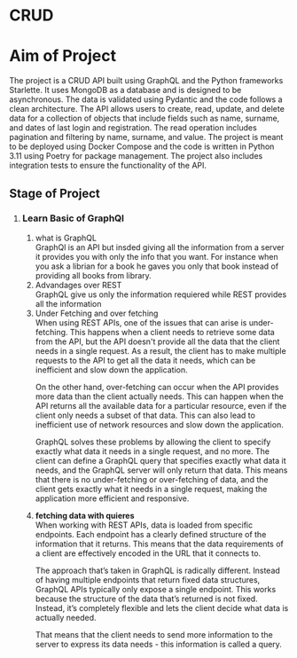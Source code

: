 # CRUD

<h1>Aim of Project</h1>
The project is a CRUD API built using GraphQL and the Python frameworks Starlette. It uses MongoDB as a database and is designed to be asynchronous. The data is validated using Pydantic and the code follows a clean architecture. The API allows users to create, read, update, and delete data for a collection of objects that include fields such as name, surname, and dates of last login and registration. The read operation includes pagination and filtering by name, surname, and value. The project is meant to be deployed using Docker Compose and the code is written in Python 3.11 using Poetry for package management. The project also includes integration tests to ensure the functionality of the API.

<h2> Stage of Project </h2>
<ol>
  <li>
    <h3>Learn Basic of GraphQl</h3>
    <ol>
      <li>what is GraphQL</li>
      GraphQl is an API but insded giving all the information from a server it provides you with only the info that you want. For instance when you ask a librian for a book he gaves you only that book instead of providing all books from library.
      <li>Advandages over REST</li>
      GraphQL give us only the information requiered while REST provides all the information
      <li>Under Fetching and over fetching</li>
      When using REST APIs, one of the issues that can arise is under-fetching. This happens when a client needs to retrieve some data from the API, but the API doesn't provide all the data that the client needs in a single request. As a result, the client has to make multiple requests to the API to get all the data it needs, which can be inefficient and slow down the application.

On the other hand, over-fetching can occur when the API provides more data than the client actually needs. This can happen when the API returns all the available data for a particular resource, even if the client only needs a subset of that data. This can also lead to inefficient use of network resources and slow down the application.

GraphQL solves these problems by allowing the client to specify exactly what data it needs in a single request, and no more. The client can define a GraphQL query that specifies exactly what data it needs, and the GraphQL server will only return that data. This means that there is no under-fetching or over-fetching of data, and the client gets exactly what it needs in a single request, making the application more efficient and responsive.
      <li><b>fetching data with quieres</b></li>
      When working with REST APIs, data is loaded from specific endpoints. Each endpoint has a clearly defined structure of the information that it returns. This means that the data requirements of a client are effectively encoded in the URL that it connects to.

The approach that’s taken in GraphQL is radically different. Instead of having multiple endpoints that return fixed data structures, GraphQL APIs typically only expose a single endpoint. This works because the structure of the data that’s returned is not fixed. Instead, it’s completely flexible and lets the client decide what data is actually needed.

That means that the client needs to send more information to the server to express its data needs - this information is called a query.
    </ol> 
  </li>
</ol>
